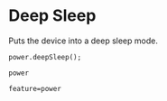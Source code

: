 # Deep Sleep

Puts the device into a deep sleep mode.

```blocks
power.deepSleep();
```

```package
power
```

```config
feature=power
```